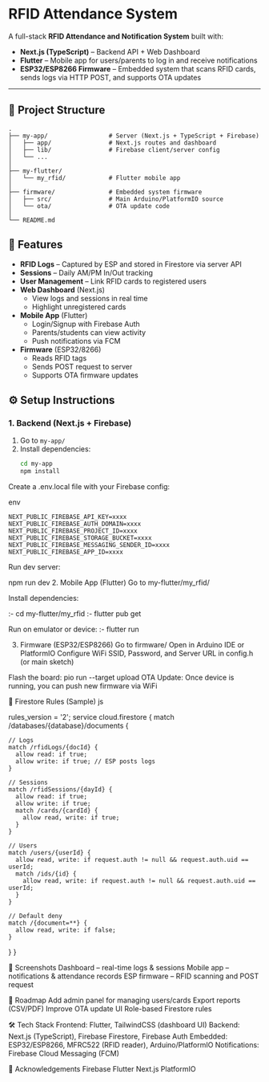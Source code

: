 # RFID Attendance System  

A full-stack **RFID Attendance and Notification System** built with:  
- **Next.js (TypeScript)** – Backend API + Web Dashboard  
- **Flutter** – Mobile app for users/parents to log in and receive notifications  
- **ESP32/ESP8266 Firmware** – Embedded system that scans RFID cards, sends logs via HTTP POST, and supports OTA updates  

---

## 📂 Project Structure  

```
.
├── my-app/                 # Server (Next.js + TypeScript + Firebase)
│   ├── app/                # Next.js routes and dashboard
│   ├── lib/                # Firebase client/server config
│   └── ...                 
│
├── my-flutter/
│   └── my_rfid/            # Flutter mobile app
│
├── firmware/               # Embedded system firmware
│   ├── src/                # Main Arduino/PlatformIO source
│   └── ota/                # OTA update code
│
└── README.md
```

## 🚀 Features  

- **RFID Logs** – Captured by ESP and stored in Firestore via server API  
- **Sessions** – Daily AM/PM In/Out tracking  
- **User Management** – Link RFID cards to registered users  
- **Web Dashboard** (Next.js)  
  - View logs and sessions in real time  
  - Highlight unregistered cards  
- **Mobile App** (Flutter)  
  - Login/Signup with Firebase Auth  
  - Parents/students can view activity  
  - Push notifications via FCM  
- **Firmware** (ESP32/8266)  
  - Reads RFID tags  
  - Sends POST request to server  
  - Supports OTA firmware updates  



## ⚙️ Setup Instructions  

### 1. Backend (Next.js + Firebase)  

1. Go to `my-app/`  
2. Install dependencies:  
   ```bash
   cd my-app
   npm install
Create a .env.local file with your Firebase config:

env
```
NEXT_PUBLIC_FIREBASE_API_KEY=xxxx
NEXT_PUBLIC_FIREBASE_AUTH_DOMAIN=xxxx
NEXT_PUBLIC_FIREBASE_PROJECT_ID=xxxx
NEXT_PUBLIC_FIREBASE_STORAGE_BUCKET=xxxx
NEXT_PUBLIC_FIREBASE_MESSAGING_SENDER_ID=xxxx
NEXT_PUBLIC_FIREBASE_APP_ID=xxxx
```
Run dev server:

npm run dev
2. Mobile App (Flutter)
Go to my-flutter/my_rfid/

Install dependencies:

:- cd my-flutter/my_rfid
:- flutter pub get

Run on emulator or device:
:- flutter run

3. Firmware (ESP32/ESP8266)
Go to firmware/
Open in Arduino IDE or PlatformIO
Configure WiFi SSID, Password, and Server URL in config.h (or main sketch)

Flash the board:
pio run --target upload
OTA Update: Once device is running, you can push new firmware via WiFi

🔐 Firestore Rules (Sample)
js

rules_version = '2';
service cloud.firestore {
  match /databases/{database}/documents {

    // Logs
    match /rfidLogs/{docId} {
      allow read: if true;
      allow write: if true; // ESP posts logs
    }

    // Sessions
    match /rfidSessions/{dayId} {
      allow read: if true;
      allow write: if true;
      match /cards/{cardId} {
        allow read, write: if true;
      }
    }

    // Users
    match /users/{userId} {
      allow read, write: if request.auth != null && request.auth.uid == userId;
      match /ids/{id} {
        allow read, write: if request.auth != null && request.auth.uid == userId;
      }
    }

    // Default deny
    match /{document=**} {
      allow read, write: if false;
    }
  }
}

📸 Screenshots
Dashboard – real-time logs & sessions
Mobile app – notifications & attendance records
ESP firmware – RFID scanning and POST request

📌 Roadmap
 Add admin panel for managing users/cards
 Export reports (CSV/PDF)
 Improve OTA update UI
 Role-based Firestore rules

🛠️ Tech Stack
Frontend: Flutter, TailwindCSS (dashboard UI)
Backend: Next.js (TypeScript), Firebase Firestore, Firebase Auth
Embedded: ESP32/ESP8266, MFRC522 (RFID reader), Arduino/PlatformIO
Notifications: Firebase Cloud Messaging (FCM)


🙌 Acknowledgements
Firebase
Flutter
Next.js
PlatformIO
